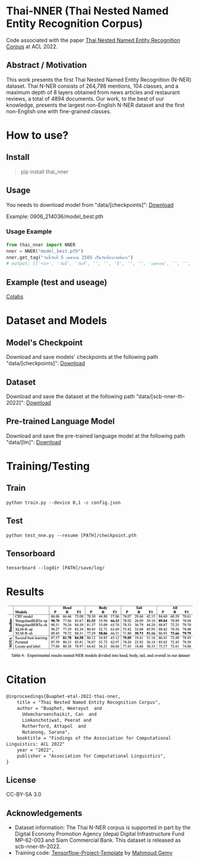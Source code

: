 # Thai-NNER (Thai Nested Named Entity Recognition Corpus)
Code associated with the paper [Thai Nested Named Entity Recognition Corpus](https://github.com/vistec-AI/Thai-NNER/files/8497522/thai_nested_named_entity_recognition_corpus.pdf) at ACL 2022.

## Abstract / Motivation
This work presents the first Thai Nested Named Entity Recognition (N-NER) dataset. Thai N-NER consists of 264,798 mentions, 104 classes, and a maximum depth of 8 layers obtained from news articles and restaurant reviews, a total of 4894 documents. Our work, to the best of our knowledge, presents the largest non-English N-NER dataset and the first non-English one with fine-grained classes.

# How to use?

## Install

> pip install thai_nner

## Usage

You needs to download model from "data/[checkpoints]": 
[Download](https://drive.google.com/drive/folders/1t71ljTPO1W7xmVquyFhDVynHixlLWQ-J?usp=sharing)

Example: 0906_214036/model_best.pth

### Usage Example

```python
from thai_nner import NNER
nner = NNER("model_best.pth")
nner.get_tag("วันนี้วันที่ 5 เมษายน 2565 เป็นวันที่อากาศดีมาก")
# output: (['<s>', 'วันนี้', 'วันที่', '', '', '5', '', '', 'เมษายน', '', '', '25', '65', '', '', 'เป็น', 'วันที่', '', 'อากาศ', '', 'ดีมาก', '</s>'], [{'text': ['วันนี้'], 'span': [1, 2], 'entity_type': 'rel'}, {'text': ['วันที่', '', '', '5'], 'span': [2, 6], 'entity_type': 'day'}, {'text': ['วันที่', '', '', '5', '', '', 'เมษายน', '', '', '25', '65'], 'span': [2, 13], 'entity_type': 'date'}, {'text': ['', '5'], 'span': [4, 6], 'entity_type': 'cardinal'}, {'text': ['', 'เมษายน'], 'span': [7, 9], 'entity_type': 'month'}, {'text': ['', '25', '65'], 'span': [10, 13], 'entity_type': 'year'}])
```


## Example (test and useage)
[Colabs](https://colab.research.google.com/drive/16m7Vx0ezLpPY2PQLlIMlbfmI9KBO5o7A?usp=sharing)

# Dataset and Models
## Model's Checkpoint
Download and save  models' checkpoints at the following path "data/[checkpoints]": 
[Download](https://drive.google.com/drive/folders/1t71ljTPO1W7xmVquyFhDVynHixlLWQ-J?usp=sharing)

## Dataset 
Download and save the dataset at the following path "data/[scb-nner-th-2022]": 
[Download](https://drive.google.com/drive/folders/1lp3ZK4i2Q2SC77AoVTEPy9CHB8lAGFEK?usp=sharing)

## Pre-trained Language Model
Download and save the pre-trained language model at the following path "data/[lm]": 
[Download](https://drive.google.com/drive/folders/1tkkTTMx0iFm1DA8SFsGQiXZy1TuDBTv_?usp=sharing)

# Training/Testing
## Train
```
python train.py --device 0,1 -c config.json
```
## Test
```
python test_nne.py --resume [PATH]/checkpoint.pth
```
## Tensorboard
```
tensorboard --logdir [PATH]/save/log/
```

# Results
![Experimental results](/img/results.png)


# Citation
```
@inproceedings{Buaphet-etal-2022-thai-nner,
    title = "Thai Nested Named Entity Recognition Corpus",
    author = "Buaphet, Weerayut  and
      Udomcharoenchaikit, Can  and
      Limkonchotiwat, Peerat and
      Rutherford, Attapol  and 
      Nutanong, Sarana",
    booktitle = "Findings of the Association for Computational Linguistics: ACL 2022"
    year = "2022",
    publisher = "Association for Computational Linguistics",
}
```

## License
CC-BY-SA 3.0

## Acknowledgements
- Dataset information: The Thai N-NER corpus is supported in part by the Digital Economy Promotion Agency (depa) Digital Infrastructure Fund MP-62-003 and Siam Commercial Bank. This dataset is released as scb-nner-th-2022.
- Training code: [Tensorflow-Project-Template](https://github.com/MrGemy95/Tensorflow-Project-Template) by [Mahmoud Gemy](https://github.com/MrGemy95)
